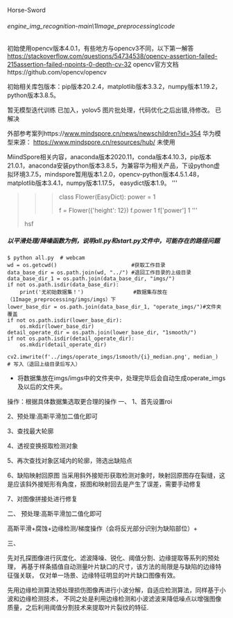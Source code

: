 Horse-Sword
###### engine_img_recognition-main\1Image_preprocessing\code
初始使用opencv版本4.0.1，有些地方与opencv3不同，以下第一解答
https://stackoverflow.com/questions/54734538/opencv-assertion-failed-215assertion-failed-npoints-0-depth-cv-32
opencv官方文档https://github.com/opencv/opencv

初始相关库包版本：pip版本20.2.4，matplotlib版本3.3.2，numpy版本1.19.2，python版本3.8.5。

暂无模型迭代训练                                                   已加入，yolov5
图片批处理，代码优化之后出错,待修改。                                  已解决

外部参考案列https://www.mindspore.cn/news/newschildren?id=354
华为模型来源： https://www.mindspore.cn/resources/hub/             未使用

MiindSpore相关内容，anaconda版本2020.11，conda版本4.10.3，pip版本21.0.1，anaconda安装python版本3.8.5，为兼容华为相关产品，下设python虚拟环境3.7.5，mindspore暂用版本1.2.0，opencv-python版本4.5.1.48，matplotlib版本3.4.1，numpy版本1.17.5，
easydict版本1.9。
'''
>>>class Flower(EasyDict):
>>>     power = 1
>>>
>>> f = Flower({'height': 12})
>>> f.power
>>>1
>>> f['power']
>>>1
'''
> 
> 
> 
> hsf

##### 以平滑处理/降噪函数为例，说明all.py和start.py文件中，可能存在的路径问题
    
    $ python all.py  # webcam
    wd = os.getcwd()                        #获取工作目录
    data_base_dir = os.path.join(wd, "../") #退回工作目录的上级目录    
    data_base_dir_1 = os.path.join(data_base_dir, "imgs/")
    if not os.path.isdir(data_base_dir):
        print('无初始数据集！')                #数据集存放在（1Image_preprocessing/imgs/imgs）下
    lower_base_dir = os.path.join(data_base_dir_1, "operate_imgs/")#文件夹覆盖
    if not os.path.isdir(lower_base_dir):
        os.mkdir(lower_base_dir)
    detail_operate_dir = os.path.join(lower_base_dir, "1smooth/")
    if not os.path.isdir(detail_operate_dir):
        os.mkdir(detail_operate_dir)

    cv2.imwrite(f'../imgs/operate_imgs/1smooth/{i}_median.png', median_)  # 写入（退回上级目录后写入）

* 将数据集放在imgs/imgs中的文件夹中，处理完毕后会自动生成operate_imgs及以后的文件夹。

操作：根据具体数据集选取更合理的操作
一、
1、首先设置roi

2、预处理:高斯平滑加二值化即可

3、查找最大轮廓

4、透视变换抠取检测对象

5、再次查找对象区域内的轮廓，筛选出缺陷点

6、缺陷映射回原图
当采用斜外接矩形获取检测对象时，映射回原图存在裂缝，这是应该斜外接矩形有角度，抠图和映射回去是产生了误差，需要手动修复

7、对图像拼接处进行修复

二、 预处理:高斯平滑加二值化即可

高斯平滑+腐蚀+边缘检测/梯度操作（会将反光部分识别为缺陷部位）+

三、

先对孔探图像进行灰度化、滤波降噪、锐化、阈值分割、边缘提取等系列的预处理，
再基于样条插值自动测量叶片缺口的尺寸，该方法的局限是与缺陷的边缘特征强关联，
仅对单一场景、边缘特征明显的叶片缺口图像有效。

先用边缘检测算法预处理损伤图像再进行小波分解，自适应检测算法，同样基于小波和边缘检测技术，
不同之处是利用边缘检测和小波滤波来降低噪点以增强图像质量，之后利用阈值分割技术来提取叶片裂纹的特征.

